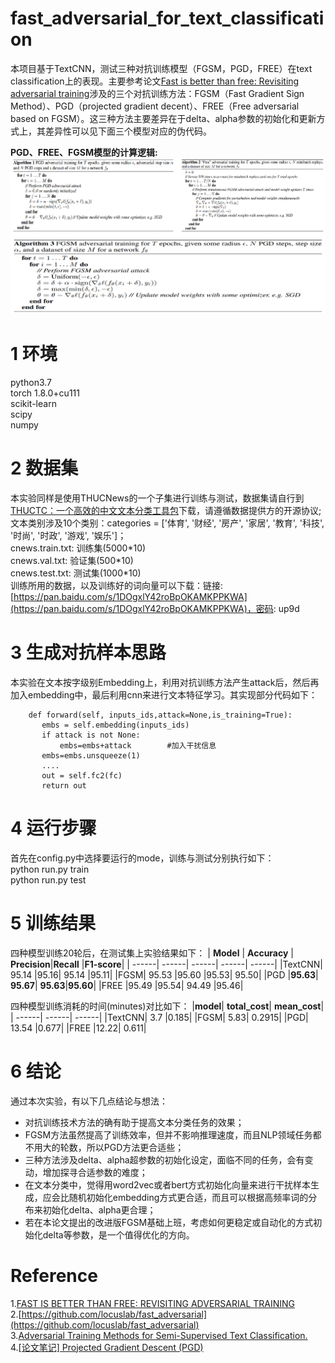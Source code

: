 # fast_adversarial_for_text_classification
本项目基于TextCNN，测试三种对抗训练模型（FGSM，PGD，FREE）在text classification上的表现。主要参考论文[Fast is better than free: Revisiting adversarial training](https://arxiv.org/pdf/2001.03994.pdf)涉及的三个对抗训练方法：FGSM（Fast Gradient Sign Method）、PGD（projected gradient decent）、FREE（Free adversarial based on FGSM）。这三种方法主要差异在于delta、alpha参数的初始化和更新方式上，其差异性可以见下面三个模型对应的伪代码。<br>

**PGD、FREE、FGSM模型的计算逻辑:**<br>
![image](https://github.com/cjymz886/fast_adversarial_for_text_classification/blob/main/imgs/model.png)<br>

1 环境
=
python3.7<br>
torch 1.8.0+cu111<br>
scikit-learn<br>
scipy<br>
numpy<br>

2 数据集
=
本实验同样是使用THUCNews的一个子集进行训练与测试，数据集请自行到[THUCTC：一个高效的中文文本分类工具包](http://thuctc.thunlp.org/)下载，请遵循数据提供方的开源协议;<br>
文本类别涉及10个类别：categories = \['体育', '财经', '房产', '家居', '教育', '科技', '时尚', '时政', '游戏', '娱乐']；<br>
cnews.train.txt: 训练集(5000\*10)<br>
cnews.val.txt:   验证集(500\*10)<br>
cnews.test.txt:  测试集(1000\*10)<br>
训练所用的数据，以及训练好的词向量可以下载：链接: [https://pan.baidu.com/s/1DOgxlY42roBpOKAMKPPKWA](https://pan.baidu.com/s/1DOgxlY42roBpOKAMKPPKWA)，密码: up9d<br>
 
3 生成对抗样本思路
=
本实验在文本按字级别Embedding上，利用对抗训练方法产生attack后，然后再加入embedding中，最后利用cnn来进行文本特征学习。其实现部分代码如下：
 ```
     def forward(self, inputs_ids,attack=None,is_training=True):
        embs = self.embedding(inputs_ids)
        if attack is not None:
            embs=embs+attack        #加入干扰信息
        embs=embs.unsqueeze(1)
        ....
        out = self.fc2(fc)
        return out
 ```

4 运行步骤
=
首先在config.py中选择要运行的mode，训练与测试分别执行如下：<br>
python run.py train <br>
python run.py test <br>

 
5 训练结果
=
四种模型训练20轮后，在测试集上实验结果如下：
| **Model** | **Accuracy** | **Precision**|**Recall** |**F1-score**|
| ------| ------| ------| ------| ------|
|TextCNN|	95.14	|95.16|	95.14	|95.11|
|FGSM|	95.53	|95.60	|95.53|	95.50|
|PGD	|**95.63**|	**95.67**|	**95.63**|**95.60**|
|FREE	|95.49	|95.54|	94.49	|95.46|

四种模型训练消耗的时间(minutes)对比如下：
|**model**| **total_cost**|	**mean_cost**|
| ------| ------| ------| 
|TextCNN|	3.7	|0.185|
|FGSM|	5.83|	0.2915|
|PGD|	13.54	|0.677|
|FREE	|12.22|	0.611|

6 结论
=
通过本次实验，有以下几点结论与想法：<br>
 + 对抗训练技术方法的确有助于提高文本分类任务的效果；<br>
 + FGSM方法虽然提高了训练效率，但并不影响推理速度，而且NLP领域任务都不用大的轮数，所以PGD方法更合适些；<br>
 + 三种方法涉及delta、alpha超参数的初始化设定，面临不同的任务，会有变动，增加探寻合适参数的难度；<br>
 + 在文本分类中，觉得用word2vec或者bert方式初始化向量来进行干扰样本生成，应会比随机初始化embedding方式更合适，而且可以根据高频率词的分布来初始化delta、alpha更合理；<br>
 + 若在本论文提出的改进版FGSM基础上班，考虑如何更稳定或自动化的方式初始化delta等参数，是一个值得优化的方向。<br>

 # Reference
1.[FAST IS BETTER THAN FREE: REVISITING ADVERSARIAL TRAINING](https://arxiv.org/pdf/2001.03994.pdf)<br>
2.[https://github.com/locuslab/fast_adversarial](https://github.com/locuslab/fast_adversarial)<br>
3.[Adversarial Training Methods for Semi-Supervised Text Classification.](https://arxiv.org/pdf/1605.07725.pdf)<br>
4.[[论文笔记] Projected Gradient Descent (PGD)](https://zhuanlan.zhihu.com/p/345228508)
 
